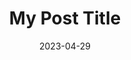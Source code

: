 ---
title: "My Post Title"
date: 2023-04-29
draft: false
description: "Description of the post"
tags: ["hugo", "papermod", "tutorial"]
categories: ["web development"]
cover:
    image: "/images/howard_1.jpg"
    alt: "Alternative text"
    caption: "Image caption"
    relative: false
---